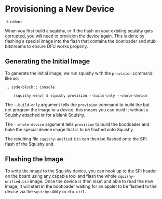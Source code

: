# Provisioning a New Device

```{toctree}
:hidden:

```

When you first build a squishy, or if the flash on your existing squishy gets corrupted, you will need to provision the device again. This is done by flashing a special image into the flash that contains the bootloader and stub bitstreams to ensure DFU works properly.

## Generating the Initial Image

To generate the initial image, we run squishy with the `provision` command like so:

```{eval-rst}
.. code-block:: console

	(squishy.venv) $ squishy provision --build-only --whole-device
```
The `--build-only` argument tells the `provision` command to build the but not program the image to a device, this means you can build it without a Squishy attached or for a blank Squishy.

The `--whole-device` argument tells `provision` to build the bootloader and bake the special device image that is to be flashed onto Squishy.

The resulting file `squishy-unified.bin` can then be flashed onto the SPI flash of the Squishy unit.

## Flashing the Image

To write the image to the Squishy device, you can hook up to the SPI header on the board using any capable tool and flash the whole `squishy-unified.bin` image. Once the device is then reset and able to read the new image, it will start in the bootloader waiting for an applet to be flashed to the device via the `squishy` utility or `dfu-util`.
